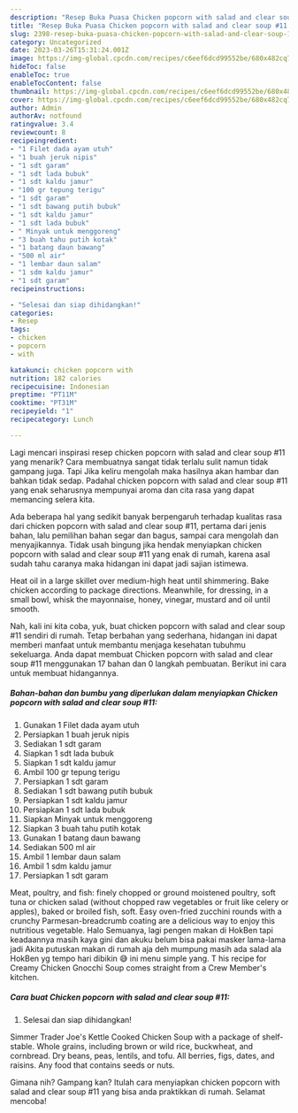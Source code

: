 ```yaml
---
description: "Resep Buka Puasa Chicken popcorn with salad and clear soup #11 yang Bisa Manjain Lidah "
title: "Resep Buka Puasa Chicken popcorn with salad and clear soup #11 yang Bisa Manjain Lidah "
slug: 2398-resep-buka-puasa-chicken-popcorn-with-salad-and-clear-soup-11-yang-bisa-manjain-lidah
category: Uncategorized
date: 2023-03-26T15:31:24.001Z
image: https://img-global.cpcdn.com/recipes/c6eef6dcd99552be/680x482cq70/chicken-popcorn-with-salad-and-clear-soup-11-foto-resep-utama.jpg
hideToc: false
enableToc: true
enableTocContent: false
thumbnail: https://img-global.cpcdn.com/recipes/c6eef6dcd99552be/680x482cq70/chicken-popcorn-with-salad-and-clear-soup-11-foto-resep-utama.jpg
cover: https://img-global.cpcdn.com/recipes/c6eef6dcd99552be/680x482cq70/chicken-popcorn-with-salad-and-clear-soup-11-foto-resep-utama.jpg
author: Admin
authorAv: notfound
ratingvalue: 3.4
reviewcount: 8
recipeingredient:
- "1 Filet dada ayam utuh"
- "1 buah jeruk nipis"
- "1 sdt garam"
- "1 sdt lada bubuk"
- "1 sdt kaldu jamur"
- "100 gr tepung terigu"
- "1 sdt garam"
- "1 sdt bawang putih bubuk"
- "1 sdt kaldu jamur"
- "1 sdt lada bubuk"
- " Minyak untuk menggoreng"
- "3 buah tahu putih kotak"
- "1 batang daun bawang"
- "500 ml air"
- "1 lembar daun salam"
- "1 sdm kaldu jamur"
- "1 sdt garam"
recipeinstructions:

- "Selesai dan siap dihidangkan!"
categories:
- Resep
tags:
- chicken
- popcorn
- with

katakunci: chicken popcorn with 
nutrition: 182 calories
recipecuisine: Indonesian
preptime: "PT11M"
cooktime: "PT31M"
recipeyield: "1"
recipecategory: Lunch

---
```



Lagi mencari inspirasi resep chicken popcorn with salad and clear soup #11 yang menarik? Cara membuatnya sangat tidak terlalu sulit namun tidak gampang juga. Tapi Jika keliru mengolah maka hasilnya akan hambar dan bahkan tidak sedap. Padahal chicken popcorn with salad and clear soup #11 yang enak seharusnya mempunyai aroma dan cita rasa yang dapat memancing selera kita.


Ada beberapa hal yang sedikit banyak berpengaruh terhadap kualitas rasa dari chicken popcorn with salad and clear soup #11, pertama dari jenis bahan, lalu pemilihan bahan segar dan bagus, sampai cara mengolah dan menyajikannya. Tidak usah bingung jika hendak menyiapkan chicken popcorn with salad and clear soup #11 yang enak di rumah, karena asal sudah tahu caranya maka hidangan ini dapat jadi sajian istimewa.

Heat oil in a large skillet over medium-high heat until shimmering. Bake chicken according to package directions. Meanwhile, for dressing, in a small bowl, whisk the mayonnaise, honey, vinegar, mustard and oil until smooth.


Nah, kali ini kita coba, yuk, buat chicken popcorn with salad and clear soup #11 sendiri di rumah. Tetap berbahan yang sederhana, hidangan ini dapat memberi manfaat untuk membantu menjaga kesehatan tubuhmu sekeluarga. Anda dapat membuat Chicken popcorn with salad and clear soup #11 menggunakan 17 bahan dan 0 langkah pembuatan. Berikut ini cara untuk membuat hidangannya.

<!--inarticleads1-->

##### Bahan-bahan dan bumbu yang diperlukan dalam menyiapkan Chicken popcorn with salad and clear soup #11:

1. Gunakan 1 Filet dada ayam utuh
1. Persiapkan 1 buah jeruk nipis
1. Sediakan 1 sdt garam
1. Siapkan 1 sdt lada bubuk
1. Siapkan 1 sdt kaldu jamur
1. Ambil 100 gr tepung terigu
1. Persiapkan 1 sdt garam
1. Sediakan 1 sdt bawang putih bubuk
1. Persiapkan 1 sdt kaldu jamur
1. Persiapkan 1 sdt lada bubuk
1. Siapkan  Minyak untuk menggoreng
1. Siapkan 3 buah tahu putih kotak
1. Gunakan 1 batang daun bawang
1. Sediakan 500 ml air
1. Ambil 1 lembar daun salam
1. Ambil 1 sdm kaldu jamur
1. Persiapkan 1 sdt garam


Meat, poultry, and fish: finely chopped or ground moistened poultry, soft tuna or chicken salad (without chopped raw vegetables or fruit like celery or apples), baked or broiled fish, soft. Easy oven-fried zucchini rounds with a crunchy Parmesan-breadcrumb coating are a delicious way to enjoy this nutritious vegetable. Halo Semuanya, lagi pengen makan di HokBen tapi keadaannya masih kaya gini dan akuku belum bisa pakai masker lama-lama jadi Akita putuskan makan di rumah aja deh mumpung masih ada salad ala HokBen yg tempo hari dibikin 😅 ini menu simple yang. T his recipe for Creamy Chicken Gnocchi Soup comes straight from a Crew Member&#39;s kitchen. 

<!--inarticleads2-->

##### Cara buat Chicken popcorn with salad and clear soup #11:


1. Selesai dan siap dihidangkan!

Simmer Trader Joe&#39;s Kettle Cooked Chicken Soup with a package of shelf-stable. Whole grains, including brown or wild rice, buckwheat, and cornbread. Dry beans, peas, lentils, and tofu. All berries, figs, dates, and raisins. Any food that contains seeds or nuts. 

Gimana nih? Gampang kan? Itulah cara menyiapkan chicken popcorn with salad and clear soup #11 yang bisa anda praktikkan di rumah. Selamat mencoba!
